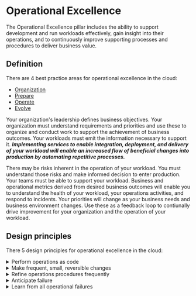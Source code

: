 # Operational Excellence
The Operational Excellence pillar includes the ability to support development and run workloads effectively, gain insight into their operations, and to continuously improve supporting processes and procedures to deliver business value.

## **Definition**
There are 4 best practice areas for operational excellence in the cloud:

- [Organization](best_practices/organization.md)
- [Prepare](best_practices/prepare.md)
- [Operate](best_practices/operate.md)
- [Evolve](best_practices/evolve.md)

Your organization's leadership defines business objectives. Your organization must understand requirements and priorities and use these to organize and conduct work to support the achievement of business outcomes. Your workloads must emit the information necessary to support it. ***Implementing services to enable integration, deployment, and delivery of your workload will enable an increased flow of beneficial changes into production by automating repetitive processes.***

There may be risks inherent in the operation of your workload. You must understand those risks and make informed decision to enter production. Your teams must be able to support your workload. Business and operational metrics derived from desired business outcomes will enable you to understand the health of your workload, your operations activities, and respond to incidents. Your priorities will change as your business needs and business environment changes. Use these as a feedback loop to contiunally drive improvement for your organization and the operation of your workload.

## **Design principles**
There 5 design principles for operational excellence in the cloud:
<details>
<summary>Perform operations as code</summary>
<p>
Apply the same engineering discipline that you use for application code. You can define your entire workload (applications, infrastructure) as code and update it with code. By performing operations as code, you limit human error and enable consistent responses to events.
</p>
</details>
<details>
<summary>Make frequent, small, reversible changes</summary>
<p>
Design workloads to allow components to be updated regularly. Make changes in small increments that can be reversed if they fail (without affecting customers when possible).
</p>
</details>
<details>
<summary>Refine operations procedures frequently</summary>
<p>
As you evolve your workload, evolve your procedures appropriately. Set up regular game days to review and validate that all procedures are effective and that teams are familiar with them.
</p>
</details>
<details>
<summary>Anticipate failure</summary>
<p>
Perform "pre-mortem" exercises to identify potential sources of failure so that they can be removed and mitigated. Test your failure scenarios and validate your understanding of their impact. Set up regular game days to test workloads and team responses to simulated events.
</p>
</details>
<details>
<summary>Learn from all operational failures</summary>
<p>
Drive improvement through lessons learned from all operational events and failures. Share what is learned across teams and through the entire organization.
</p>
</details>
